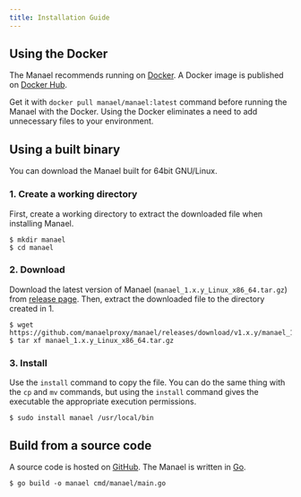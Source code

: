 ```yaml
---
title: Installation Guide
---
```


## Using the Docker

The Manael recommends running on [Docker](https://www.docker.com/). A Docker image is published on [Docker Hub](https://hub.docker.com/).

Get it with `docker pull manael/manael:latest` command before running the Manael with the Docker. Using the Docker eliminates a need to add unnecessary files to your environment.

## Using a built binary

You can download the Manael built for 64bit GNU/Linux.

### 1. Create a working directory

First, create a working directory to extract the downloaded file when installing Manael.

```console
$ mkdir manael
$ cd manael
```

### 2. Download

Download the latest version of Manael (`manael_1.x.y_Linux_x86_64.tar.gz`) from [release page](https://github.com/manaelproxy/manael/releases). Then, extract the downloaded file to the directory created in 1.

```console
$ wget https://github.com/manaelproxy/manael/releases/download/v1.x.y/manael_1.x.y_Linux_x86_64.tar.gz
$ tar xf manael_1.x.y_Linux_x86_64.tar.gz
```

### 3. Install

Use the `install` command to copy the file. You can do the same thing with the `cp` and `mv` commands, but using the `install` command gives the executable the appropriate execution permissions.

```console
$ sudo install manael /usr/local/bin
```

## Build from a source code

A source code is hosted on [GitHub](https://github.com/manaelproxy/manael). The Manael is written in [Go](https://golang.org/).

```console
$ go build -o manael cmd/manael/main.go
```
